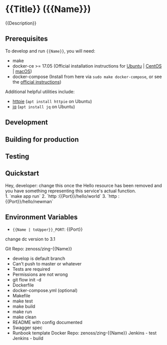 # {{Title}} ({{Name}})
{{Description}}

## Prerequisites
To develop and run `{{Name}}`, you will need:
* make
* docker-ce >= 17.05 (Official installation instructions for [Ubuntu](https://docs.docker.com/engine/installation/linux/ubuntu/) | [CentOS](https://docs.docker.com/engine/installation/linux/centos/) | [macOS](https://docs.docker.com/docker-for-mac/install/))
* docker-compose (Install from here via `sudo make docker-compose`, or see the [official instructions](https://docs.docker.com/compose/install/))

Additional helpful utilities include:
* [httpie](https://httpie.org/) (`apt install httpie` on Ubuntu)
* [jq](https://stedolan.github.io/jq/) (`apt install jq` on Ubuntu)

## Development

## Building for production

## Testing


## Quickstart
<aside class="notice">
Hey, developer: change this once the Hello resource has been removed and you
have something representing this service's actual function.
</aside>
1. `make app run`
2. `http :{{Port}}/hello/world`
3. `http :{{Port}}/hello/newman`

## Environment Variables
* `{{Name | toUpper}}_PORT`: {{Port}}

change dc version to 3.1


Git Repo: zenoss/zing-{{Name}}
* develop is default branch
* Can't push to master or whatever
* Tests are required
* Permissions are not wrong
* git flow init -d
* Dockerfile
* docker-compose.yml (optional)
* Makefile
 * make test
 * make build
 * make run
 * make clean
* README with config documented
* Swagger spec
* Runbook template
Docker Repo: zenoss/zing-{{Name}}
Jenkins - test
Jenkins - build
